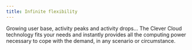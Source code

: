 ```yaml
---
title: Infinite flexibility
---
```

Growing user base, activity peaks and activity drops… The Clever Cloud
technology fits your needs and instantly provides all the computing power
necessary to cope with the demand, in any scenario or circumstance.
